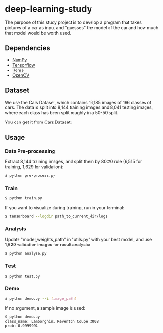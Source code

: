 # deep-learning-study

The purpose of this study project is to develop a program that takes pictures of a car as input and "guesses" the model of the car and how much that model would be worth used.


## Dependencies

- [NumPy](http://docs.scipy.org/doc/numpy-1.10.1/user/install.html)
- [Tensorflow](https://www.tensorflow.org/versions/r0.8/get_started/os_setup.html)
- [Keras](https://keras.io/#installation)
- [OpenCV](https://opencv-python-tutroals.readthedocs.io/en/latest/)

## Dataset

We use the Cars Dataset, which contains 16,185 images of 196 classes of cars. The data is split into 8,144 training images and 8,041 testing images, where each class has been split roughly in a 50-50 split.

You can get it from [Cars Dataset](https://ai.stanford.edu/~jkrause/cars/car_dataset.html):

## Usage

### Data Pre-processing
Extract 8,144 training images, and split them by 80:20 rule (6,515 for training, 1,629 for validation):
```bash
$ python pre-process.py
```

### Train
```bash
$ python train.py
```

If you want to visualize during training, run in your terminal:
```bash
$ tensorboard --logdir path_to_current_dir/logs
```

### Analysis
Update "model_weights_path" in "utils.py" with your best model, and use 1,629 validation images for result analysis:
```bash
$ python analyze.py
```

### Test
```bash
$ python test.py
```

### Demo

```bash
$ python demo.py --i [image_path]
```
If no argument, a sample image is used:

```bash
$ python demo.py
class_name: Lamborghini Reventon Coupe 2008
prob: 0.9999994
```

